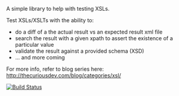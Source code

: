 A simple library to help with testing XSLs.

Test XSLs/XSLTs with the ability to:
* do a diff of a the actual result vs an expected result xml file
* search the result with a given xpath to assert the existence of a particular value
* validate the result against a provided schema (XSD)
* ... and more coming

For more info, refer to blog series here: http://thecuriousdev.com/blog/categories/xsl/

[![Build Status](https://travis-ci.org/sbennettmcleish/testing-xsl.png?branch=master)](https://travis-ci.org/sbennettmcleish/testing-xsl)
